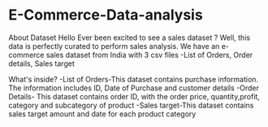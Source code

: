 # E-Commerce-Data-analysis
About Dataset
Hello
Ever been excited to see a sales dataset ? Well, this data is perfectly curated to perform sales analysis. We have an e-commerce sales dataset from India with 3 csv files -List of Orders, Order details, Sales target

What's inside?
-List of Orders-This dataset contains purchase information. The information includes ID, Date of Purchase and customer details
-Order Details- This dataset contains order ID, with the order price, quantity,profit, category and subcategory of product
-Sales target-This dataset contains sales target amount and date for each product category

